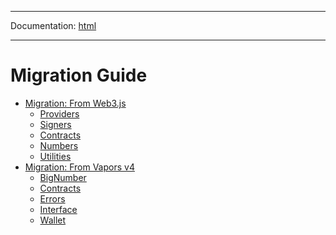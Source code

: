-----

Documentation: [html](https://docs.vapors.io/)

-----

Migration Guide
===============

* [Migration: From Web3.js](web3)
  * [Providers](web3)
  * [Signers](web3)
  * [Contracts](web3)
  * [Numbers](web3)
  * [Utilities](web3)
* [Migration: From Vapors v4](vapors-v4)
  * [BigNumber](vapors-v4)
  * [Contracts](vapors-v4)
  * [Errors](vapors-v4)
  * [Interface](vapors-v4)
  * [Wallet](vapors-v4)

